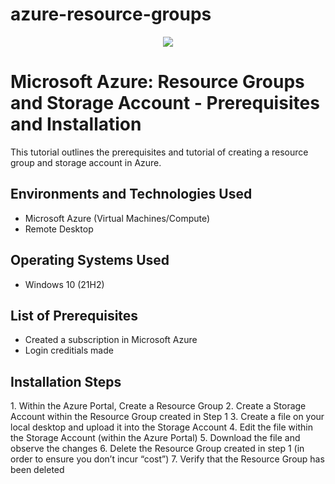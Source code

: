 # azure-resource-groups
<p align="center">
<img src="https://imgur.com/Qt5Ddgu"/>
</p>

<h1>Microsoft Azure: Resource Groups and Storage Account - Prerequisites and Installation</h1>
This tutorial outlines the prerequisites and tutorial of creating a resource group and storage account in Azure. <br />

<h2>Environments and Technologies Used</h2>

- Microsoft Azure (Virtual Machines/Compute)
- Remote Desktop

<h2>Operating Systems Used </h2>

- Windows 10</b> (21H2)

<h2>List of Prerequisites</h2>

- Created a subscription in Microsoft Azure
- Login creditials made

<h2>Installation Steps</h2>
<p>
1. Within the Azure Portal, Create a Resource Group
2. Create a Storage Account within the Resource Group created in Step 1
3. Create a file on your local desktop and upload it into the Storage Account
4. Edit the file within the Storage Account (within the Azure Portal)
5. Download the file and observe the changes
6. Delete the Resource Group created in step 1 (in order to ensure you don’t incur “cost”)
7. Verify that the Resource Group has been deleted </p>
<br />
